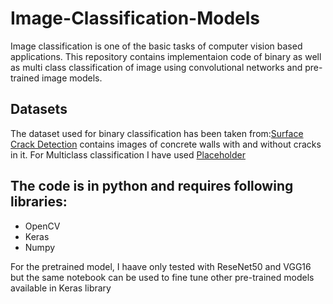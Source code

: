 # Image-Classification-Models
Image classification is one of the basic tasks of computer vision based applications. This repository contains implementaion code of binary as well as multi class classification of image using convolutional networks and pre-trained image models.

## Datasets
The dataset used for binary classification has been taken from:[Surface Crack Detection](https://www.kaggle.com/arunrk7/surface-crack-detectionwhich) contains images of concrete walls with and without cracks in it.
For Multiclass classification I have used [Placeholder](https://google.com)


## The code is in python and requires following libraries:
- OpenCV
- Keras
- Numpy

For the pretrained model, I haave only tested with ReseNet50 and VGG16 but the same notebook can be used to fine tune other pre-trained models available in Keras library
